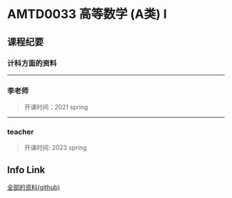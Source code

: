 
# AMTD0033 高等数学 (A类) I

## 课程纪要

### 计科方面的资料



****

### 李老师
> 开课时间：2021 spring 


****

### teacher

> 开课时间: 2023 spring



## Info Link

[全部的资料(github)](https://github.com/NKUAI-ICU-REPO/NKUAI.ICU/tree/site-org/resources/grade1/AMTD0033)
